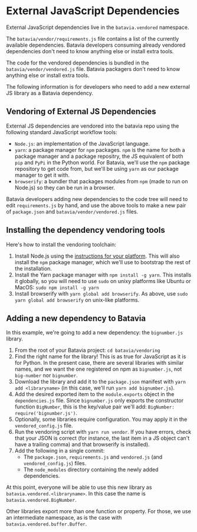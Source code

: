 External JavaScript Dependencies
================================

External JavaScript dependencies live in the `batavia.vendored` namespace. 

The `batavia/vendor/requirements.js` file contains a list of the currently
available dependencies. Batavia developers consuming already vendored
dependencies don't need to know anything else or install extra tools.

The code for the vendored dependencies is bundled in the
`batavia/vendor/vendored.js` file. Batavia packagers don't need to know anything
else or install extra tools.

The following information is for developers who need to add a new external JS
library as a Batavia dependency.


Vendoring of External JS Dependencies
-------------------------------------

External JS dependencies are vendored into the batavia repo using the following
standard JavaScript workflow tools:

  - `Node.js`: an implementation of the JavaScript language.
  - `yarn`: a package manager for `npm` packages. `npm` is the name for both a
     package manager and a package repositry, the JS equivalent of both `pip`
     and `PyPi` in the Python world. For Batavia, we'll use the `npm` package
     repository to get code from, but we'll be using `yarn` as our package
     manager to get it with.
  - `browserify`: a bundler that packages modules from `npm` (made to run on
     Node.js) so they can be run in a browser.

Batavia developers adding new dependencies to the code tree will need to edit
`requirements.js` by hand, and use the above tools to make a new pair of
`package.json` and `batavia/vendor/vendored.js` files.

Installing the dependency vendoring tools
-----------------------------------------

Here's how to install the vendoring toolchain:

  1. Install Node.js using the [instructions for your platform](https://nodejs.org/en/download/package-manager/).
     This will also install the `npm` package manager, which we'll use
     to bootstrap the rest of the installation.
  1. Install the Yarn package manager with `npm install -g yarn`. This installs it
     globally, so you will need to use `sudo` on unixy platforms like Ubuntu or
     MacOS: `sudo npm install -g yarn`
  1. Install browserify with `yarn global add browserify`. As above, use
     `sudo yarn global add browserify` on unix-like platforms.

Adding a new dependency to Batavia
----------------------------------

In this example, we're going to add a new dependency: the `bignumber.js` library.

1. From the root of your Batavia project: `cd batavia/vendoring`
1. Find the right name for the library! This is as true for JavaScript as it is
   for Python. In the present case, there are several libraries with similar names,
   and we want the one registered on npm as `bignumber.js`, not `big-number` nor `bignumber`.
1. Download the library and add it to the `package.json` manifest with `yarn add <libraryname>`
   (in this case, we'll run `yarn add bignumber.js`).
1. Add the desired exported item to the `module.exports` object in the `dependencies.js`
   file. Since `bignumber.js` only exports the constructor function `BigNumber`, this is
   the key/value pair we'll add: `BigNumber: require('bignumber.js')`.
1. Optionally, some libraries require configuration. You may apply it in the `vendored_config.js` file.
1. Run the vendoring script with `yarn run vendor`. If you have errors, check
   that your JSON is correct (for instance, the last item in a JS object can't
   have a trailing comma) and that browserify is installed).
1. Add the following in a single commit:
   - The `package.json`, `requirements.js` and `vendored.js` (and `vendored_config.js`) files.
   - The `node_modules` directory containing the newly added dependencies.

At this point, everyone will be able to use this new library as
`batavia.vendored.<libraryname>`. In this case the name is `batavia.vendored.BigNumber`.

Other libraries export more than one function or property. For those, we use an intermediate
namespace, as is the case with `batavia.vendored.buffer.Buffer`.
